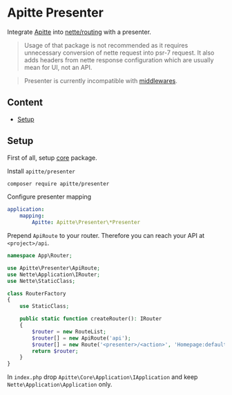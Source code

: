 # Apitte Presenter

Integrate [Apitte](https://github.com/apitte/core) into [nette/routing](https://github.com/nette/routing) with a presenter. 

> Usage of that package is not recommended as it requires unnecessary conversion of nette request into psr-7 request.
> It also adds headers from nette response configuration which are usually mean for UI, not an API.

> Presenter is currently incompatible with [middlewares](https://github.com/apitte/middlewares).

## Content

- [Setup](#setup)

## Setup

First of all, setup [core](https://github.com/apitte/core) package.

Install `apitte/presenter`

```bash
composer require apitte/presenter
```

Configure presenter mapping

```yaml
application:
    mapping:
        Apitte: Apitte\Presenter\*Presenter
```

Prepend `ApiRoute` to your router. Therefore you can reach your API at `<project>/api`.

```php
namespace App\Router;

use Apitte\Presenter\ApiRoute;
use Nette\Application\IRouter;
use Nette\StaticClass;

class RouterFactory
{
    use StaticClass;

    public static function createRouter(): IRouter
    {
        $router = new RouteList;
        $router[] = new ApiRoute('api');
        $router[] = new Route('<presenter>/<action>', 'Homepage:default');
        return $router;
    }
}
```

In `index.php` drop `Apitte\Core\Application\IApplication` and keep `Nette\Application\Application` only.
